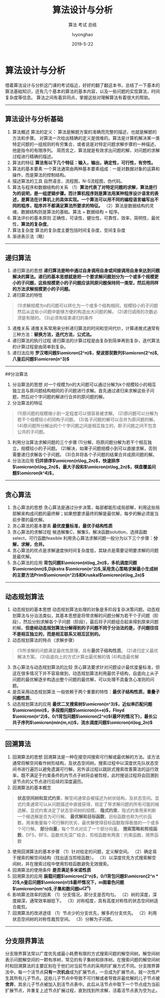 ﻿---
layout:     post
title:      算法设计与分析
subtitle:   算法 考试 总结
date:       2019-5-22
author:     lvyonghao
header-img: img/post-bg-unix-linux.jpg
catalog: true
tags:
    - ACM
---

# 算法设计与分析
借着算法设计与分析这门课的考试临近，好好的翻了翻这本书，总结了一下基本的算法基础知识，还有几个基本的算法的基本内容，以及一些问题的实现算法，时间复杂度等信息。
算法之间有着异同点，掌握这些对理解算法有着很大的帮助。

---

## 算法设计与分析基础

 1. 算法概述
算法的定义： 算法是解题方案的准确而完整的描述，也就是解题的方法和步骤。
对算法一次给出精确的定义是很难的。算法是计算机解决某一类特定问题的一组规则的有穷集合，或者说是对特定问题求解步骤的一种描述，他是指令的有限序列。
简而言之，算法就是有效求出问题的解，对问题的求解过程进行精确的描述。
 2. 算法的特征
**算法有以下几个特征：输入，输出，确定性，可行性，有穷性。**
 3. 算法的基本要素
一个算法通常由两种基本要素组成：一是对数据对象的运算和操作，而是算法的控制结构。
 4. 描述算法的工具
自然语言，流程图，N-S流程图，伪代码。
 5. 算法与程序和数据结构的关系
（1）**算法代表了对特定问题的求解，算法是行为的说明，是一组逻辑步骤。而计算机程序则是算法用某种程序设计语言的表述，是算法在计算机上的具体实现。一个算法可以用不同的编程语言编写出不同的程序，程序并不都满足算法所要求的特征。**
（2）算法是数据结构的灵魂，数据结构则是算法的基础。算法 + 数据结构 = 程序。
 6. 算法评价的基本原则
正确性，可读性，健壮性，可靠性，效率，简明性，最优性，**算法的复杂度**。
 7. 算法复杂度
算法的复杂度主要包括时间复杂度，空间复杂度
 8. 渐进表示法（略）


----------

## 递归算法

 1. 递归算法的思想
**递归算法是哟中通过自身调用自身或间接调用自身来达到问题解决的算法。递归的基本思想就是把一个要求解问题划分为一个或多个规模更小的子问题，这些规模更小的子问题应该同原问题保持同一类型，然后用同样的方法求解规模更小的子问题。**
 2. 递归算法的特性
> (1)求解规模为n的问题可以转化为一个或多个结构相同，规模较小的子问题然后从这些小问题中能够方便的构造出大问题的解。
(2)递归调用的次数必须是有限的。
(3)必须有结束递归的条件
 3. 递推关系
递推关系常用来分析递归算法的时间和空间代价，计算递推式通常有三种方法：**替换方法，迭代方法，公式法。**
 4. 递归算法的执行过程
递归算法的计算过程是由复杂到简单再到复杂，迭代算法的计算过程是由简单到复杂。
 5. 递归法应用
**罗汉塔问题$\omicron(2^n)$，斐波那契数列$\omicron(2^n)$,八皇后问题$\omicron(n^3)$**
 
 
------

##分治算法

 1. 分治算法的思想
   对一个规模为n的大问题可以通过分解为k个规模较小的相互独立且与原问题结构相同的子问题进行求解。首先通过递归来求解这些子问题，然后对个字问题的解进行合并的原问题的解。
 2. 分治算法的特征
> (1)原问题的规模缩小到一定程度可以很容易被求解。
  (2)原问题可以分解为若干个规模较小的同构子问题。
 (3)各子问题的解可以合并为原问题的解。
 (4)原问题所分解出的个个字问题之间是相互独立的，即子问题之间不包含公共的子问题。
 3. 利用分治算法求解问题的三个步骤
 (1)分解，将原问题分解为若干个相互独立，规模较小的子问题。
 (2)解决，如果子问题规模小到可以直接求解，否则需要递归求解各个子问题。
 (3)合并将各个子问题的结果合并成原问题的解。
 4. 分治法应用
**归并排序$\omicron(n\log_2n)$，快速排序$\omicron(n\log_2n)$，最大子段和$\omicron(n\log_2n)$，棋盘覆盖问题$\omicron(k^4)$，**

----

## 贪心算法

 1. 贪心算法的思想
贪心算法是通过分步决策，每部都能形成局部解，利用这些局部解来构成问题的最终解；如果想要求最终的解是最优解，每步的解必须是当前步骤的最优解。
 2. 贪心算法的基本要素
**最优度量标准，最优子结构性质**
 3. 贪心算法的求解过程
候选解集C，解集S，解决函数solution，选择函数select，可行函数feasible
利用贪心算法求解问题一般分为以下三个步骤：**分解，求解，合并。**
 4. 贪心算法的优点是求解速度快时间复杂度低，其缺点是需要证明要求解的问题是最优解。
 5. 贪心算法的应用
**背包问题$\omicron(n\log_2n)$，多机调度问题$\omicron(nm)$,Dijkstra $\omicron(n^2)$,采用贪心策略求解最小生成树的主要方法Prim$\omicron(n^2)$和Kruskal$\omicron(e\log_2e)$**

----

## 动态规划算法

 1. 动态规划的基本思想
动态规划算法处理的对象是多阶段复杂决策问题。动态规划算法与分治法类似，其基本思想是将带求解的问题分解为若干个子问题（阶段），然后分别求解各个子问题（阶段），最后将子问题组合起来得到原来问题的解。**但是经动态规划算法分解得到的子问题不同于分治法的是，子问题往往不是相互独立的，而是相互联系又相互区别的。**
 2. 动态规划算法的特点（求解步骤）
> (1)所求解的问题满足最优性原理，具有**最优子结构性质**。
(2)递归定义最优解决方案。
(3)自底向上的方式计算出最优解的值
(4)构造最优解
 3. 贪心算法与动态规划算法的比较
贪心算法要求针对问题设计最优度量标准，但这在很多情况下并不容易做到，动态规划算法利用最优子结构，自底向上从子问题的最优解逐步构造出整个问题的最优解，可以处理不具备贪心准则的问题。
 4. 是否采用动态规划算法
一般依赖于两个重要的特性：**最优子结构性质，重叠子问题性质**。
 5. 动态规划算法的应用
**最优二叉搜索树$\omicron(n^3)$，近似串匹配问题$\omicron(mn)$，多段图问题$\omicron(n+e)$，Floyd $\omicron(n^2)$，0/1背包问题$\omicron(2^n)$(最坏的情况下)，最长公共子序列$\omicron(min(m,n))$，流水调度问题$\omicron(n\log_2n)$**

---
## 回溯算法

 1. 回溯算法的思想
回溯算法是一种在接空间搜索可行解或最优解的方法。该方法通常将解空间看作树形结构，及状态空间树。搜索过程中以深度优先队状态空间书进行遍历以避免遗漏可行解。另外该过程以跳跃式搜索改善算法的运行效率，既不满足于约束条件的内节点子树将会被剪枝，此时搜说过程将会回溯到该节点的父节点进行后续的深度遍历。
 2. 回溯算法的基本概念
> **状态空间树和显式约束**，解空间通常会被描述为树状结构，及状态空间。显式约束通常可以从问题描述中直接获得，规定了带求解问题的所有可能的候选解，显式约束决定了状态空间树的规模。
**隐式约束**，隐式约束用来判断一个候选解是否为可行解。
**最优解和目标函数**，目标函数也称为代价函数，用来衡量每个可行解的优劣，最优解使得目标函数取得极值的一个或多个可行解。
**部分向量**，每个节点对应了一个部分向量。
**搜索策略和剪枝函数**，DFS，BFS，函数优先深广结合，剪枝函数有两类：约束函数，限界函数
 3. 使用回溯算法的基本步骤
（1）针对给定的问题，定义解空间。
（2）确定易于搜索的解空间结构（找出适当剪枝函数）。
（3）以深度优先方式搜索解空间树，并在搜索过程中使用剪枝函数避免无效搜索。
 4. 回溯算法的使用条件
**是否满足多米诺性质**
 5. 回溯算法的应用
**装载问题$\omicron(2^n)$，0/1背包问题$\omicron(2^n * 2)$,n皇后问题$\omicron(n!)$最坏情况下，m图着色问题$\omicron(nm^n)$,子集和数问题$\omega(2^n)$**
 6. 影响算法效率的因素
（1）分支情况，即分支是否均匀。
（2）树的深度，深度越深，通常效率越低下。
（3）对称程度，具有高度对称性的状态空间树适合裁剪。
 7. 回溯算法的改进途径
（1）节点少的分支优先，解多的分支优先。
（2）利用状态空间树的对称性裁剪空间。
（3）分解为子问题。

---

## 分支限界算法
分支限界算法常以广度优先或最小耗费有限的方式搜索问题的解空间树。解空间树表示问题解空间的一颗有序树，常见的有子集树和排序树。在搜索问题的解空间树时和回溯算法的主要区别在于他们对当前节点的采用的扩展方式不同。分支限界算法中，每一个活节点**只有一次机会**成为扩展节点，一旦成为扩展节点，就一次性产生其所有儿子节点。这些儿子节点中导致不可行解或者导致非最优解的儿子节点被**舍弃**，其余儿子节点被加入到活节点表中。此后从活节点中取下一个节点成为当前扩展节点，并重复上述节点扩展过程，直到找到所求解，活着活节点表为空为止。
 
 
 
 
 
 
 
 
 
 
  
 
 
  
 
 
 
 
 
 
 
 
 
 
 
  
 
 
 
 
 
